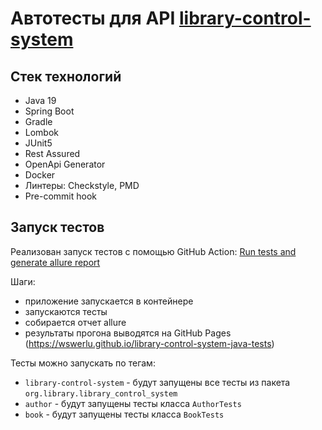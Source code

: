 # Автотесты для API [library-control-system](https://github.com/wswerlu/library-control-system)

## Стек технологий
* Java 19
* Spring Boot
* Gradle
* Lombok
* JUnit5
* Rest Assured
* OpenApi Generator
* Docker
* Линтеры: Checkstyle, PMD
* Pre-commit hook

## Запуск тестов

Реализован запуск тестов с помощью GitHub Action: [Run tests and generate allure report](https://github.com/wswerlu/library-control-system-java-tests/blob/master/.github/workflows/run_tests.yml)

Шаги:
* приложение запускается в контейнере
* запускаются тесты
* собирается отчет allure
* результаты прогона выводятся на GitHub Pages (https://wswerlu.github.io/library-control-system-java-tests)

Тесты можно запускать по тегам:
* `library-control-system` - будут запущены все тесты из пакета `org.library.library_control_system`
* `author` - будут запущены тесты класса `AuthorTests`
* `book` - будут запущены тесты класса `BookTests`
